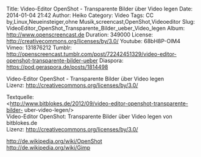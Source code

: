 Title: Video-Editor OpenShot - Transparente Bilder über Video legen
Date: 2014-01-04 21:42
Author: Heiko
Category: Video
Tags: CC by,Linux,Neueinsteiger,ohne Musik,screencast,OpenShot,Videoeditor
Slug: VideoEditor_OpenShot_Transparente_Bilder_ueber_Video_legen
Album: http://www.openscreencast.de
Duration: 349000
License: http://creativecommons.org/licenses/by/3.0/
Youtube: 68bH8P-OlM4
Vimeo: 131876212
Tumblr: http://openscreencast.tumblr.com/post/72242451329/video-editor-openshot-transparente-bilder-ueber
Diaspora: https://pod.geraspora.de/posts/1814498

Video-Editor OpenShot - Transparente Bilder über Video legen  
Lizenz: <http://creativecommons.org/licenses/by/3.0/>  
  
Textquelle:  
<http://www.bitblokes.de/2012/09/video-editor-openshot-transparente-bilder-
uber-video-legen/>  
Video-Editor OpenShot: Transparente Bilder über Video legen von bitblokes.de  
Lizenz: <http://creativecommons.org/licenses/by/3.0/>  
  
<http://de.wikipedia.org/wiki/OpenShot>  
<http://de.wikipedia.org/wiki/Gimp>

